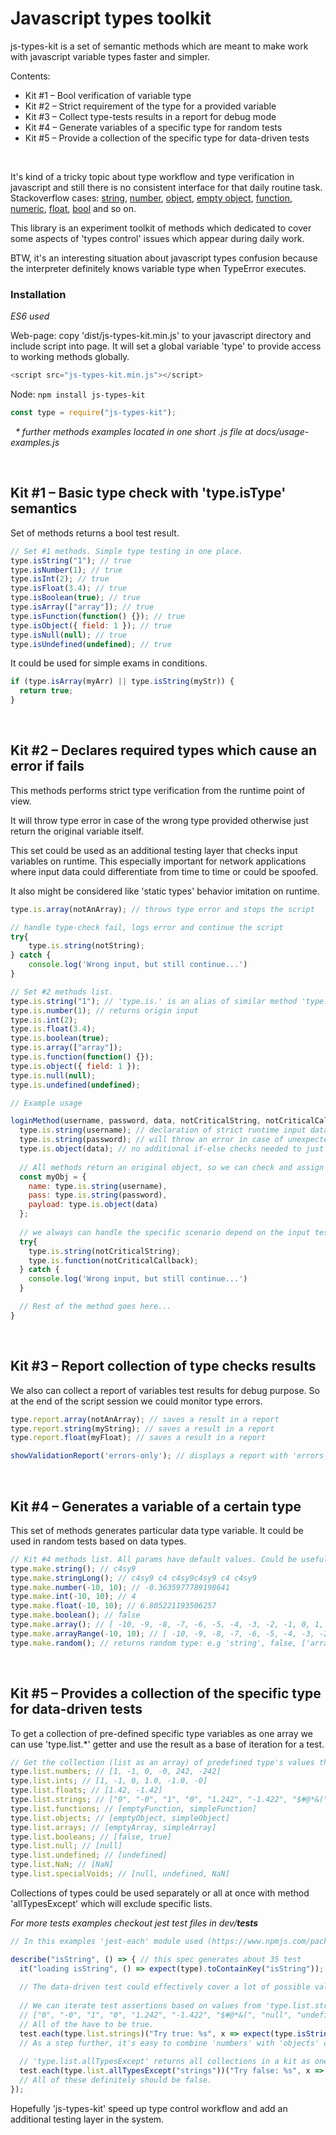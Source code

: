 
# Javascript types toolkit

js-types-kit is a set of semantic methods which are meant to make work with javascript variable types faster and simpler.

Contents:
* Kit #1 – Bool verification of variable type
* Kit #2 – Strict requirement of the type for a provided variable
* Kit #3 – Collect type-tests results in a report for debug mode
* Kit #4 – Generate variables of a specific type for random tests
* Kit #5 – Provide a collection of the specific type for data-driven tests

&nbsp;

It's kind of a tricky topic about type workflow and type verification in javascript and still there is no consistent interface for that daily routine task.
Stackoverflow cases: [string](https://stackoverflow.com/a/9436948/4820094), [number](https://stackoverflow.com/a/8935649/4820094), [object](https://stackoverflow.com/a/8511332/4820094), [empty object](https://stackoverflow.com/a/32108184/4820094), [function](https://stackoverflow.com/a/7356528/4820094), [numeric](https://stackoverflow.com/questions/9716468/pure-javascript-a-function-like-jquerys-isnumeric), [float](https://stackoverflow.com/a/3886106/4820094), [bool](https://stackoverflow.com/a/28814615/4820094) and so on.

This library is an experiment toolkit of methods which dedicated to cover some aspects of 'types control' issues which appear during daily work.

BTW, it's an interesting situation about javascript types confusion because the interpreter definitely knows variable type when TypeError executes.

### Installation
_ES6 used_

Web-page: copy 'dist/js-types-kit.min.js' to your javascript directory and include script into page.
It will set a global variable 'type' to provide access to working methods globally.
```javascript
<script src="js-types-kit.min.js"></script>
```

Node: `npm install js-types-kit`
```javascript
const type = require("js-types-kit");
```

&nbsp;
_* further methods examples located in one short .js file at docs/usage-examples.js_

&nbsp;
## Kit #1 – Basic type check with 'type.isType' semantics
Set of methods returns a bool test result.

```javascript
// Set #1 methods. Simple type testing in one place.
type.isString("1"); // true
type.isNumber(1); // true
type.isInt(2); // true
type.isFloat(3.4); // true
type.isBoolean(true); // true
type.isArray(["array"]); // true
type.isFunction(function() {}); // true
type.isObject({ field: 1 }); // true
type.isNull(null); // true
type.isUndefined(undefined); // true
```

It could be used for simple exams in conditions.
```javascript
if (type.isArray(myArr) || type.isString(myStr)) {
  return true;
}
```


&nbsp;
## Kit #2 – Declares required types which cause an error if fails
This methods performs strict type verification from the runtime point of view.

It will throw type error in case of the wrong type provided otherwise just return the original variable itself.

This set could be used as an additional testing layer that checks input variables on runtime.
This especially important for network applications where input data could differentiate from time to time or could be spoofed.

It also might be considered like 'static types' behavior imitation on runtime.

```javascript
type.is.array(notAnArray); // throws type error and stops the script

// handle type-check fail, logs error and continue the script
try{
	type.is.string(notString); 
} catch {
	console.log('Wrong input, but still continue...')
}
```
```javascript
// Set #2 methods list.
type.is.string("1"); // 'type.is.' is an alias of similar method 'type.strict'
type.is.number(1); // returns origin input
type.is.int(2);
type.is.float(3.4);
type.is.boolean(true);
type.is.array(["array"]);
type.is.function(function() {});
type.is.object({ field: 1 });
type.is.null(null);
type.is.undefined(undefined);
```

```javascript
// Example usage

loginMethod(username, password, data, notCriticalString, notCriticalCallback) {
  type.is.string(username); // declaration of strict runtime input data type
  type.is.string(password); // will throw an error in case of unexpected type
  type.is.object(data); // no additional if-else checks needed to just to be sure that input variable arrived in the proper type 
  
  // All methods return an original object, so we can check and assign input vars at the same time
  const myObj = {
    name: type.is.string(username),
    pass: type.is.string(password),
    payload: type.is.object(data)
  };
  
  // we always can handle the specific scenario depend on the input test result
  try{
  	type.is.string(notCriticalString); 
  	type.is.function(notCriticalCallback);
  } catch {
  	console.log('Wrong input, but still continue...')
  }

  // Rest of the method goes here...
}

```


&nbsp;
## Kit #3 – Report collection of type checks results
We also can collect a report of variables test results for debug purpose. So at the end of the script session we could monitor type errors.
```javascript
type.report.array(notAnArray); // saves a result in a report
type.report.string(myString); // saves a result in a report
type.report.float(myFloat); // saves a result in a report

showValidationReport('errors-only'); // displays a report with 'errors-only' in any place of the code with results collected before.
```


&nbsp;
## Kit #4 – Generates a variable of a certain type
This set of methods generates particular data type variable.
It could be used in random tests based on data types.


```javascript
// Kit #4 methods list. All params have default values. Could be useful in random tests.
type.make.string(); // c4sy9
type.make.stringLong(); // c4sy9 c4 c4sy9c4sy9 c4 c4sy9
type.make.number(-10, 10); // -0.3635977789198641
type.make.int(-10, 10); // 4
type.make.float(-10, 10); // 6.805221193506257
type.make.boolean(); // false
type.make.array(); // [ -10, -9, -8, -7, -6, -5, -4, -3, -2, -1, 0, 1, 2, 3, 4, 5, 6, 7, 8, 9, 10 ]
type.make.arrayRange(-10, 10); // [ -10, -9, -8, -7, -6, -5, -4, -3, -2, -1, 0, 1, 2, 3, 4, 5, 6, 7, 8, 9, 10 ]
type.make.random(); // returns random type: e.g 'string', false, ['array']
```

&nbsp;
## Kit #5 – Provides a collection of the specific type for data-driven tests

To get a collection of pre-defined specific type variables as one array we can use 'type.list.*' getter
and use the result as a base of iteration for a test.

```javascript
// Get the collection (list as an array) of predefined type's values that could be useful in data-driven tests.
type.list.numbers; // [1, -1, 0, -0, 242, -242]
type.list.ints; // [1, -1, 0, 1.0, -1.0, -0]
type.list.floats; // [1.42, -1.42]
type.list.strings; // ["0", "-0", "1", "0", "1.242", "-1.422", "$#@*&(", "null", "undefined", "false"]
type.list.functions; // [emptyFunction, simpleFunction]
type.list.objects; // [emptyObject, simpleObject]
type.list.arrays; // [emptyArray, simpleArray]
type.list.booleans; // [false, true]
type.list.null; // [null]
type.list.undefined; // [undefined]
type.list.NaN; // [NaN]
type.list.specialVoids; // [null, undefined, NaN]
```
Collections of types could be used separately or all at once with method 'allTypesExcept' which will exclude specific lists.

_For more tests examples checkout jest test files in dev/__tests___

```javascript
// In this examples 'jest-each' module used (https://www.npmjs.com/package/jest-each)

describe("isString", () => { // this spec generates about 35 test
  it("loading isString", () => expect(type).toContainKey("isString"));
  
  // The data-driven test could effectively cover a lot of possible values for both 'true' and 'false' expected results.
 
  // We can iterate test assertions based on values from 'type.list.strings' array which returns
  // ["0", "-0", "1", "0", "1.242", "-1.422", "$#@*&(", "null", "undefined", "false"]
  // All of the have to be true.
  test.each(type.list.strings)("Try true: %s", x => expect(type.isString(x)).toBeTrue());
  // As a step further, it's easy to combine 'numbers' with 'objects' collection with concat, if needed.
    
  // 'type.list.allTypesExcept' returns all collections in a kit as one array except specified collections.
  test.each(type.list.allTypesExcept("strings"))("Try false: %s", x => expect(type.isString(x)).toBeFalse());
  // All of these definitely should be false.
});
```

Hopefully 'js-types-kit' speed up type control workflow and add an additional testing layer in the system.


